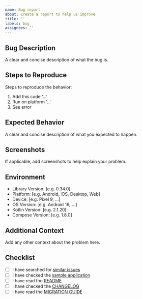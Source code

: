 ```yaml
---
name: Bug report
about: Create a report to help us improve
title: ''
labels: bug
assignees: ''
---
```


## Bug Description

A clear and concise description of what the bug is.

## Steps to Reproduce

Steps to reproduce the behavior:

1. Add this code '...'
2. Run on platform '...'
3. See error

## Expected Behavior

A clear and concise description of what you expected to happen.

## Screenshots

If applicable, add screenshots to help explain your problem.

## Environment

- Library Version: [e.g. 0.34.0]
- Platform: [e.g. Android, iOS, Desktop, Web]
- Device: [e.g. Pixel 9, ...]
- OS Version: [e.g. Android 16, ...]
- Kotlin Version: [e.g. 2.1.20]
- Compose Version: [e.g. 1.8.0]

## Additional Context

Add any other context about the problem here.

## Checklist

- [ ] I have searched for [similar issues](https://github.com/mikepenz/multiplatform-markdown-renderer/issues)
- [ ] I have checked the [sample application](https://github.com/mikepenz/multiplatform-markdown-renderer/tree/develop/sample)
- [ ] I have read the [README](https://github.com/mikepenz/multiplatform-markdown-renderer/blob/develop/README.md)
- [ ] I have checked the [CHANGELOG](https://github.com/mikepenz/multiplatform-markdown-renderer/releases)
- [ ] I have read the [MIGRATION GUIDE](https://github.com/mikepenz/multiplatform-markdown-renderer/blob/develop/MIGRATION.md)
